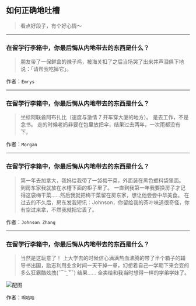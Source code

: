 ## 如何正确地吐槽

> 看点好段子，有个好心情～


 
---

### 在留学行李箱中，你最后悔从内地带去的东西是什么？

> 朋友带了一保鲜盒的辣子鸡，被海关扣了之后当场哭了出来并声泪俱下地说：「请帮我吃掉它」。


作者：`Emrys`

---

### 在留学行李箱中，你最后悔从内地带去的东西是什么？

> 坐标阿联酋阿布扎比（速度与激情 7 开车穿大厦的地方）。
> 是去工作，不是念书。
> 走的时候老妈非要在包里放把伞，结果过去两年，一次雨都没有下。


作者：`Morgan`

---

### 在留学行李箱中，你最后悔从内地带去的东西是什么？

> 第一年去加拿大，我妈给我带了一袋梅干菜，外面装在黑色塑料袋里面。
> 到房东家我就放在水槽下面的柜子里了。
> 一直到我第一年我要换房子才记得这袋梅干菜……然后我就把梅干菜留在房东家，想让他尝尝中华美食。
> 在过去的不久后，房东发我短讯：Johnson，你留给我的茶叶味道很奇怪，你有空过来拿，不然我就把它丢了。


作者：`Johnson Zhang`

---

### 在留学行李箱中，你最后悔从内地带去的东西是什么？

> 当然是这玩意了！
> 上大学去的时候信心满满热血沸腾的带了半个箱子的辅导书出国，励志利用业余时间一天干掉一章，幻想着自己一学期下来会变的多么狂霸酷炫拽(˶‾᷄ ⁻̫ ‾᷅˵)
> 结果……
> 全卖给和我当时想得一样的学弟学妹了。



![配图](http://pic1.zhimg.com/70/v2-5082690f744bb4f0962dc3ea94f3c0e4_b.jpg)


作者：`啊哈哈`